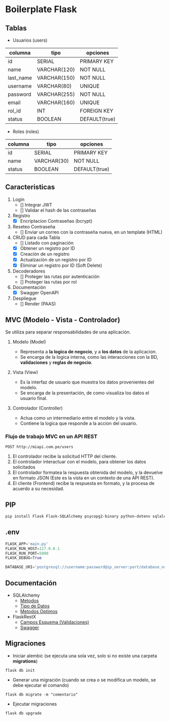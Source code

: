 # Boilerplate Flask

## Tablas

- Usuarios (users)

| columna   | tipo         | opciones      |
| --------- | ------------ | ------------- |
| id        | SERIAL       | PRIMARY KEY   |
| name      | VARCHAR(120) | NOT NULL      |
| last_name | VARCHAR(150) | NOT NULL      |
| username  | VARCHAR(80)  | UNIQUE        |
| password  | VARCHAR(255) | NOT NULL      |
| email     | VARCHAR(160) | UNIQUE        |
| rol_id    | INT          | FOREIGN KEY   |
| status    | BOOLEAN      | DEFAULT(true) |

- Roles (roles)

| columna | tipo        | opciones      |
| ------- | ----------- | ------------- |
| id      | SERIAL      | PRIMARY KEY   |
| name    | VARCHAR(30) | NOT NULL      |
| status  | BOOLEAN     | DEFAULT(true) |

## Caracteristicas

1. Login
   - [] Integrar JWT
   - [] Validar el hash de las contraseñas
2. Registro
   - [X] Encriptacion Contraseñas (bcrypt)
3. Reseteo Contraseña
   - [] Enviar un correo con la contraseña nueva, en un template (HTML)
4. CRUD para cada Tabla
   - [] Listado con paginación
   - [X] Obtener un registro por ID
   - [X] Creación de un registro
   - [X] Actualzación de un registro por ID
   - [X] Eliminar un registro por ID (Soft Delete)
5. Decoderadores
   - [] Proteger las rutas por autenticación
   - [] Proteger las rutas por rol
6. Documentación
   - [X] Swagger OpenAPI
7. Despliegue
   - [] Render (PAAS)

## MVC (Modelo - Vista - Controlador)

Se utiliza para separar responsabilidades de una aplicación.

1. Modelo (Model)

   - Representa a **la logica de negocio**, y a **los datos** de la aplicacion.
   - Se encarga de la logica interna, como las interacciones con la BD, **validaciones** y **reglas de negocio**.

2. Vista (View)

   - Es la interfaz de usuario que muestra los datos provenientes del modelo.
   - Se encarga de la presentación, de como visualiza los datos el usuario final.

3. Controlador (Controller)
   - Actua como un intermediario entre el modelo y la vista.
   - Contiene la logica que responde a la accion del usuario.

### Flujo de trabajo MVC en un API REST

```curl
POST http://miapi.com.pe/users
```

1. El controlador recibe la solicitud HTTP del cliente.
2. El controlador interactuar con el modelo, para obtener los datos solicitados
3. El controlador formatea la respuesta obtenida del modelo, y la devuelve en formato JSON (Este es la vista en un contexto de una API REST).
4. El cliente (Frontend) recibe la respuesta en formato, y la procesa de acuerdo a su necesidad.

## PIP

```sh
pip install Flask Flask-SQLAlchemy psycopg2-binary python-dotenv sqlalchemy_mixins Flask-Migrate marshmallow-sqlalchemy bcrypt
```

## .env

```py
FLASK_APP='main.py'
FLASK_RUN_HOST=127.0.0.1
FLASK_RUN_PORT=5000
FLASK_DEBUG=True

DATABASE_URI='postgresql://username:password@ip_server:port/database_name'
```

## Documentación

- SQLAlchemy
  - [Metodos](https://docs.sqlalchemy.org/en/14/orm/query.html#sqlalchemy.orm.Query.all)
  - [Tipo de Datos](https://docs.sqlalchemy.org/en/14/core/types.html)
  - [Metodos Optimos](https://github.com/absent1706/sqlalchemy-mixins/blob/master/README.md)
- FlaskRestX
  - [Campos Esquema (Validaciones)](https://flask-restx.readthedocs.io/en/latest/_modules/flask_restx/fields.html)
  - [Swagger](https://flask-restx.readthedocs.io/en/latest/swagger.html)

## Migraciones

- Iniciar alembic (se ejecuta una sola vez, solo si no existe una carpeta **migrations**)

```ssh
flask db init
```

- Generar una migración (cuando se crea o se modifica un modelo, se debe ejecutar el comando)

```ssh
flask db migrate -m "comentario"
```

- Ejecutar migraciones

```ssh
flask db upgrade
```